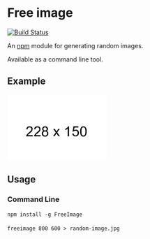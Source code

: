 # Free image

[![Build Status](https://travis-ci.org/MKFMIKU/FreeImage.svg?branch=master)](https://travis-ci.org/MKFMIKU/FreeImage)

An [npm](http://npmjs.org) module for generating random images.

Available as a command line tool.

## Example

![Example Image](./Free_228x150.png)

## Usage

### Command Line

```
npm install -g FreeImage

freeimage 800 600 > random-image.jpg
```